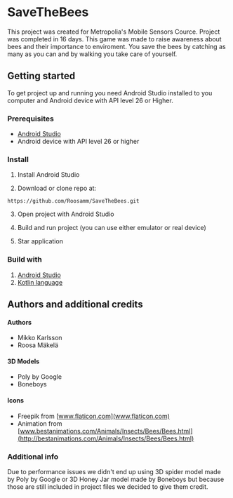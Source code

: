 # SaveTheBees

This project was created for Metropolia's Mobile Sensors Cource. Project was completed in 16 days.
This game was made to raise awareness about bees and their importance to enviroment. You save the bees by catching as many as you can and by walking you take care of yourself.

## Getting started

To get project up and running you need Android Studio installed to you computer and Android device with API level 26 or Higher.

### Prerequisites

* [Android Studio](https://developer.android.com/studio/)
* Android device with API level 26 or higher

### Install

1. Install Android Studio

2. Download or clone repo at:
```
https://github.com/Roosamm/SaveTheBees.git
```
3. Open project with Android Studio

4. Build and run project (you can use either emulator or real device)

5. Star application

### Build with

1. [Android Studio](https://developer.android.com/studio/)
2. [Kotlin language](https://kotlinlang.org)

## Authors and additional credits

#### Authors
* Mikko Karlsson
* Roosa Mäkelä

#### 3D Models
* Poly by Google
* Boneboys

#### Icons

* Freepik from [www.flaticon.com](www.flaticon.com)
* Animation from [www.bestanimations.com/Animals/Insects/Bees/Bees.html](http://bestanimations.com/Animals/Insects/Bees/Bees.html)

### Additional info

Due to performance issues we didn't end up using 3D spider model made by Poly by Google or 3D Honey Jar model made by Boneboys but because those are still included in project files we decided to give them credit.
